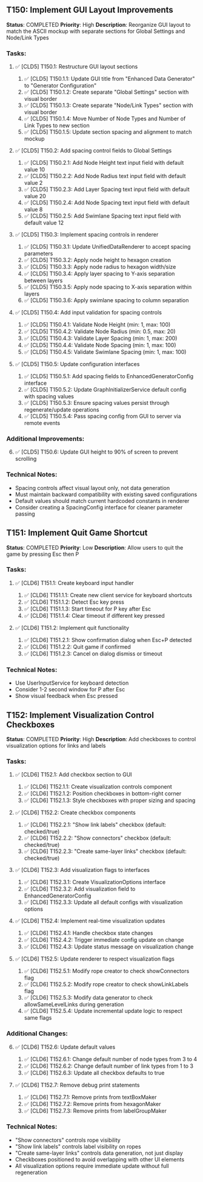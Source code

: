 ## T150: Implement GUI Layout Improvements

**Status**: COMPLETED
**Priority**: High
**Description**: Reorganize GUI layout to match the ASCII mockup with separate sections for Global Settings and Node/Link Types

### Tasks:

1. ✅ [CLD5] T150.1: Restructure GUI layout sections

   1. ✅ [CLD5] T150.1.1: Update GUI title from "Enhanced Data Generator" to "Generator Configuration"
   2. ✅ [CLD5] T150.1.2: Create separate "Global Settings" section with visual border
   3. ✅ [CLD5] T150.1.3: Create separate "Node/Link Types" section with visual border
   4. ✅ [CLD5] T150.1.4: Move Number of Node Types and Number of Link Types to new section
   5. ✅ [CLD5] T150.1.5: Update section spacing and alignment to match mockup

2. ✅ [CLD5] T150.2: Add spacing control fields to Global Settings

   1. ✅ [CLD5] T150.2.1: Add Node Height text input field with default value 10
   2. ✅ [CLD5] T150.2.2: Add Node Radius text input field with default value 2
   3. ✅ [CLD5] T150.2.3: Add Layer Spacing text input field with default value 20
   4. ✅ [CLD5] T150.2.4: Add Node Spacing text input field with default value 8
   5. ✅ [CLD5] T150.2.5: Add Swimlane Spacing text input field with default value 12

3. ✅ [CLD5] T150.3: Implement spacing controls in renderer

   1. ✅ [CLD5] T150.3.1: Update UnifiedDataRenderer to accept spacing parameters
   2. ✅ [CLD5] T150.3.2: Apply node height to hexagon creation
   3. ✅ [CLD5] T150.3.3: Apply node radius to hexagon width/size
   4. ✅ [CLD5] T150.3.4: Apply layer spacing to Y-axis separation between layers
   5. ✅ [CLD5] T150.3.5: Apply node spacing to X-axis separation within layers
   6. ✅ [CLD5] T150.3.6: Apply swimlane spacing to column separation

4. ✅ [CLD5] T150.4: Add input validation for spacing controls

   1. ✅ [CLD5] T150.4.1: Validate Node Height (min: 1, max: 100)
   2. ✅ [CLD5] T150.4.2: Validate Node Radius (min: 0.5, max: 20)
   3. ✅ [CLD5] T150.4.3: Validate Layer Spacing (min: 1, max: 200)
   4. ✅ [CLD5] T150.4.4: Validate Node Spacing (min: 1, max: 100)
   5. ✅ [CLD5] T150.4.5: Validate Swimlane Spacing (min: 1, max: 100)

5. ✅ [CLD5] T150.5: Update configuration interfaces
   1. ✅ [CLD5] T150.5.1: Add spacing fields to EnhancedGeneratorConfig interface
   2. ✅ [CLD5] T150.5.2: Update GraphInitializerService default config with spacing values
   3. ✅ [CLD5] T150.5.3: Ensure spacing values persist through regenerate/update operations
   4. ✅ [CLD5] T150.5.4: Pass spacing config from GUI to server via remote events

### Additional Improvements:

6. ✅ [CLD5] T150.6: Update GUI height to 90% of screen to prevent scrolling

### Technical Notes:

- Spacing controls affect visual layout only, not data generation
- Must maintain backward compatibility with existing saved configurations
- Default values should match current hardcoded constants in renderer
- Consider creating a SpacingConfig interface for cleaner parameter passing

## T151: Implement Quit Game Shortcut

**Status**: COMPLETED
**Priority**: Low
**Description**: Allow users to quit the game by pressing Esc then P

### Tasks:

1. ✅ [CLD6] T151.1: Create keyboard input handler

   1. ✅ [CLD6] T151.1.1: Create new client service for keyboard shortcuts
   2. ✅ [CLD6] T151.1.2: Detect Esc key press
   3. ✅ [CLD6] T151.1.3: Start timeout for P key after Esc
   4. ✅ [CLD6] T151.1.4: Clear timeout if different key pressed

2. ✅ [CLD6] T151.2: Implement quit functionality
   1. ✅ [CLD6] T151.2.1: Show confirmation dialog when Esc+P detected
   2. ✅ [CLD6] T151.2.2: Quit game if confirmed
   3. ✅ [CLD6] T151.2.3: Cancel on dialog dismiss or timeout

### Technical Notes:

- Use UserInputService for keyboard detection
- Consider 1-2 second window for P after Esc
- Show visual feedback when Esc pressed

## T152: Implement Visualization Control Checkboxes

**Status**: COMPLETED
**Priority**: High
**Description**: Add checkboxes to control visualization options for links and labels

### Tasks:

1. ✅ [CLD6] T152.1: Add checkbox section to GUI
   1. ✅ [CLD6] T152.1.1: Create visualization controls component
   2. ✅ [CLD6] T152.1.2: Position checkboxes in bottom-right corner
   3. ✅ [CLD6] T152.1.3: Style checkboxes with proper sizing and spacing

2. ✅ [CLD6] T152.2: Create checkbox components
   1. ✅ [CLD6] T152.2.1: "Show link labels" checkbox (default: checked/true)
   2. ✅ [CLD6] T152.2.2: "Show connectors" checkbox (default: checked/true)
   3. ✅ [CLD6] T152.2.3: "Create same-layer links" checkbox (default: checked/true)

3. ✅ [CLD6] T152.3: Add visualization flags to interfaces
   1. ✅ [CLD6] T152.3.1: Create VisualizationOptions interface
   2. ✅ [CLD6] T152.3.2: Add visualization field to EnhancedGeneratorConfig
   3. ✅ [CLD6] T152.3.3: Update all default configs with visualization options

4. ✅ [CLD6] T152.4: Implement real-time visualization updates
   1. ✅ [CLD6] T152.4.1: Handle checkbox state changes
   2. ✅ [CLD6] T152.4.2: Trigger immediate config update on change
   3. ✅ [CLD6] T152.4.3: Update status message on visualization change

5. ✅ [CLD6] T152.5: Update renderer to respect visualization flags
   1. ✅ [CLD6] T152.5.1: Modify rope creator to check showConnectors flag
   2. ✅ [CLD6] T152.5.2: Modify rope creator to check showLinkLabels flag
   3. ✅ [CLD6] T152.5.3: Modify data generator to check allowSameLevelLinks during generation
   4. ✅ [CLD6] T152.5.4: Update incremental update logic to respect same flags

### Additional Changes:

6. ✅ [CLD6] T152.6: Update default values
   1. ✅ [CLD6] T152.6.1: Change default number of node types from 3 to 4
   2. ✅ [CLD6] T152.6.2: Change default number of link types from 1 to 3
   3. ✅ [CLD6] T152.6.3: Update all checkbox defaults to true

7. ✅ [CLD6] T152.7: Remove debug print statements
   1. ✅ [CLD6] T152.7.1: Remove prints from textBoxMaker
   2. ✅ [CLD6] T152.7.2: Remove prints from hexagonMaker
   3. ✅ [CLD6] T152.7.3: Remove prints from labelGroupMaker

### Technical Notes:

- "Show connectors" controls rope visibility
- "Show link labels" controls label visibility on ropes
- "Create same-layer links" controls data generation, not just display
- Checkboxes positioned to avoid overlapping with other UI elements
- All visualization options require immediate update without full regeneration

